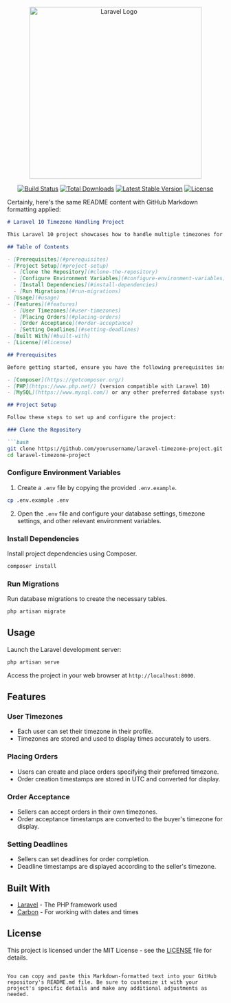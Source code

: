 <p align="center"><a href="https://laravel.com" target="_blank"><img src="https://raw.githubusercontent.com/laravel/art/master/logo-lockup/5%20SVG/2%20CMYK/1%20Full%20Color/laravel-logolockup-cmyk-red.svg" width="400" alt="Laravel Logo"></a></p>

<p align="center">
<a href="https://github.com/laravel/framework/actions"><img src="https://github.com/laravel/framework/workflows/tests/badge.svg" alt="Build Status"></a>
<a href="https://packagist.org/packages/laravel/framework"><img src="https://img.shields.io/packagist/dt/laravel/framework" alt="Total Downloads"></a>
<a href="https://packagist.org/packages/laravel/framework"><img src="https://img.shields.io/packagist/v/laravel/framework" alt="Latest Stable Version"></a>
<a href="https://packagist.org/packages/laravel/framework"><img src="https://img.shields.io/packagist/l/laravel/framework" alt="License"></a>
</p>

Certainly, here's the same README content with GitHub Markdown formatting applied:

```markdown
# Laravel 10 Timezone Handling Project

This Laravel 10 project showcases how to handle multiple timezones for users and orders. The project includes features for placing orders, order acceptance, and setting deadlines while ensuring accurate timezone management.

## Table of Contents

- [Prerequisites](#prerequisites)
- [Project Setup](#project-setup)
  - [Clone the Repository](#clone-the-repository)
  - [Configure Environment Variables](#configure-environment-variables)
  - [Install Dependencies](#install-dependencies)
  - [Run Migrations](#run-migrations)
- [Usage](#usage)
- [Features](#features)
  - [User Timezones](#user-timezones)
  - [Placing Orders](#placing-orders)
  - [Order Acceptance](#order-acceptance)
  - [Setting Deadlines](#setting-deadlines)
- [Built With](#built-with)
- [License](#license)

## Prerequisites

Before getting started, ensure you have the following prerequisites installed:

- [Composer](https://getcomposer.org/)
- [PHP](https://www.php.net/) (version compatible with Laravel 10)
- [MySQL](https://www.mysql.com/) or any other preferred database system

## Project Setup

Follow these steps to set up and configure the project:

### Clone the Repository

```bash
git clone https://github.com/yourusername/laravel-timezone-project.git
cd laravel-timezone-project
```

### Configure Environment Variables

1. Create a `.env` file by copying the provided `.env.example`.

```bash
cp .env.example .env
```

2. Open the `.env` file and configure your database settings, timezone settings, and other relevant environment variables.

### Install Dependencies

Install project dependencies using Composer.

```bash
composer install
```

### Run Migrations

Run database migrations to create the necessary tables.

```bash
php artisan migrate
```

## Usage

Launch the Laravel development server:

```bash
php artisan serve
```

Access the project in your web browser at `http://localhost:8000`.

## Features

### User Timezones

- Each user can set their timezone in their profile.
- Timezones are stored and used to display times accurately to users.

### Placing Orders

- Users can create and place orders specifying their preferred timezone.
- Order creation timestamps are stored in UTC and converted for display.

### Order Acceptance

- Sellers can accept orders in their own timezones.
- Order acceptance timestamps are converted to the buyer's timezone for display.

### Setting Deadlines

- Sellers can set deadlines for order completion.
- Deadline timestamps are displayed according to the seller's timezone.

## Built With

- [Laravel](https://laravel.com/) - The PHP framework used
- [Carbon](https://carbon.nesbot.com/) - For working with dates and times

## License

This project is licensed under the MIT License - see the [LICENSE](LICENSE) file for details.
```

You can copy and paste this Markdown-formatted text into your GitHub repository's README.md file. Be sure to customize it with your project's specific details and make any additional adjustments as needed.
